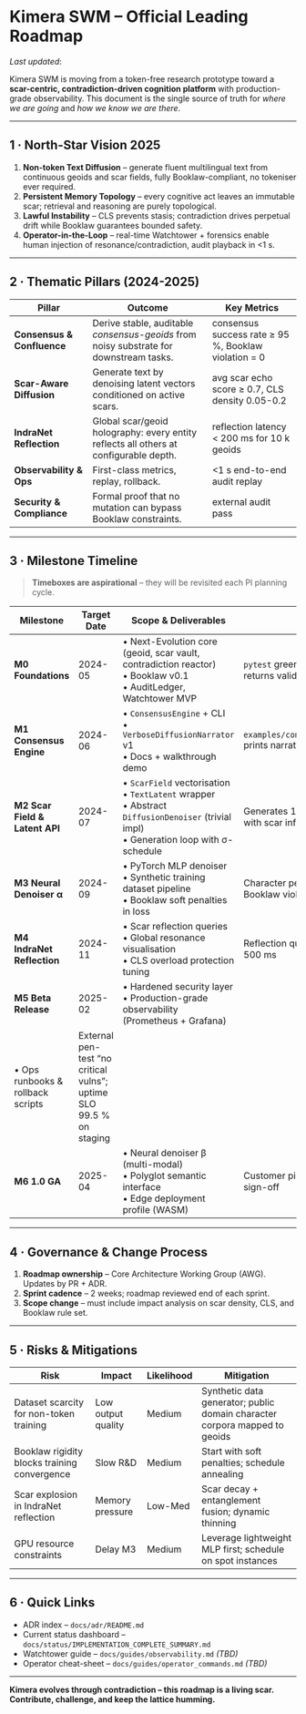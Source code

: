 # Kimera SWM – Official Leading Roadmap

*Last updated*: <!-- yyyy-mm-dd will be rendered by CI hook -->

Kimera SWM is moving from a token-free research prototype toward a **scar-centric, contradiction-driven cognition platform** with production-grade observability.  This document is the single source of truth for *where we are going* and *how we know we are there*.

---

## 1 · North-Star Vision 2025

1. **Non-token Text Diffusion** – generate fluent multilingual text from continuous geoids and scar fields, fully Booklaw-compliant, no tokeniser ever required.
2. **Persistent Memory Topology** – every cognitive act leaves an immutable scar; retrieval and reasoning are purely topological.
3. **Lawful Instability** – CLS prevents stasis; contradiction drives perpetual drift while Booklaw guarantees bounded safety.
4. **Operator-in-the-Loop** – real-time Watchtower + forensics enable human injection of resonance/contradiction, audit playback in <1 s.

---

## 2 · Thematic Pillars (2024-2025)

| Pillar | Outcome | Key Metrics |
| ------ | ------- | ----------- |
| **Consensus & Confluence** | Derive stable, auditable *consensus-geoids* from noisy substrate for downstream tasks. | consensus success rate ≥ 95 %, Booklaw violation = 0 |
| **Scar-Aware Diffusion** | Generate text by denoising latent vectors conditioned on active scars. | avg scar echo score ≥ 0.7, CLS density 0.05-0.2 |
| **IndraNet Reflection** | Global scar/geoid holography: every entity reflects all others at configurable depth. | reflection latency < 200 ms for 10 k geoids |
| **Observability & Ops** | First-class metrics, replay, rollback. | <1 s end-to-end audit replay |
| **Security & Compliance** | Formal proof that no mutation can bypass Booklaw constraints. | external audit pass |

---

## 3 · Milestone Timeline

> **Timeboxes are aspirational** – they will be revisited each PI planning cycle.

| Milestone | Target Date | Scope & Deliverables | Done Criteria |
| --------- | ---------- | -------------------- | ------------- |
| **M0 Foundations** | 2024-05 | • Next-Evolution core (geoid, scar vault, contradiction reactor)<br>• Booklaw v0.1<br>• AuditLedger, Watchtower MVP | `pytest` green; substrate stats endpoint returns valid JSON |
| **M1 Consensus Engine** | 2024-06 | • `ConsensusEngine` + CLI<br>• `VerboseDiffusionNarrator` v1<br>• Docs + walkthrough demo | `examples/consensus_diffusion_demo.py` prints narrative; integration tests pass |
| **M2 Scar Field & Latent API** | 2024-07 | • `ScarField` vectorisation<br>• `TextLatent` wrapper<br>• Abstract `DiffusionDenoiser` (trivial impl)<br>• Generation loop with σ-schedule | Generates 128-char non-token text with scar influence score ≥ 0.5 |
| **M3 Neural Denoiser α** | 2024-09 | • PyTorch MLP denoiser<br>• Synthetic training dataset pipeline<br>• Booklaw soft penalties in loss | Character perplexity ≤ 50 on dev set; Booklaw violations < 2 % |
| **M4 IndraNet Reflection** | 2024-11 | • Scar reflection queries<br>• Global resonance visualisation<br>• CLS overload protection tuning | Reflection query across 50 k geoids < 500 ms |
| **M5 Beta Release** | 2025-02 | • Hardened security layer<br>• Production-grade observability (Prometheus + Grafana)
• Ops runbooks & rollback scripts | External pen-test “no critical vulns”; uptime SLO 99.5 % on staging |
| **M6 1.0 GA** | 2025-04 | • Neural denoiser β (multi-modal)<br>• Polyglot semantic interface<br>• Edge deployment profile (WASM) | Customer pilot success; governance sign-off |

---

## 4 · Governance & Change Process

1. **Roadmap ownership** – Core Architecture Working Group (AWG).  Updates by PR + ADR.
2. **Sprint cadence** – 2 weeks; roadmap reviewed end of each sprint.
3. **Scope change** – must include impact analysis on scar density, CLS, and Booklaw rule set.

---

## 5 · Risks & Mitigations

| Risk | Impact | Likelihood | Mitigation |
| ---- | ------ | ---------- | ---------- |
| Dataset scarcity for non-token training | Low output quality | Medium | Synthetic data generator; public domain character corpora mapped to geoids |
| Booklaw rigidity blocks training convergence | Slow R&D | Medium | Start with soft penalties; schedule annealing |
| Scar explosion in IndraNet reflection | Memory pressure | Low-Med | Scar decay + entanglement fusion; dynamic thinning |
| GPU resource constraints | Delay M3 | Medium | Leverage lightweight MLP first; schedule on spot instances |

---

## 6 · Quick Links

* ADR index – `docs/adr/README.md`
* Current status dashboard – `docs/status/IMPLEMENTATION_COMPLETE_SUMMARY.md`
* Watchtower guide – `docs/guides/observability.md` *(TBD)*
* Operator cheat-sheet – `docs/guides/operator_commands.md` *(TBD)*

---

**Kimera evolves through contradiction – this roadmap is a living scar.  Contribute, challenge, and keep the lattice humming.**